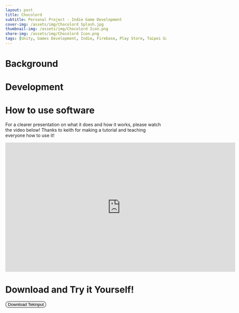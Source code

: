 ```yaml
---
layout: post
title: Chocolord
subtitle: Personal Project - Indie Game Development
cover-img: /assets/img/Chocolord Splash.jpg
thumbnail-img: /assets/img/Chocolord Icon.png
share-img: /assets/img/Chocolord Icon.png
tags: [Unity, Games Development, Indie, Firebase, Play Store, Taipei Game Show]
---
```


# Background  


# Development


# How to use software
For a clearer presentation on what it does and how it works, please watch the video below!
Thanks to keith for making a tutorial and teaching everyone how to use it!

<iframe width="720" height="405" src="https://www.youtube.com/embed/1EGHhZ-CH5s" title="YouTube video player" frameborder="0" allow="accelerometer; autoplay; clipboard-write; encrypted-media; gyroscope; picture-in-picture" allowfullscreen></iframe>

# Download and Try it Yourself!

<form action="https://t.co/TtR7GVEHYf?amp=1" method="get">
    <button style="border: 2px solid grey;border-radius: 10px;" formtarget="_blank">Download Tekinput
    </button>
</form>